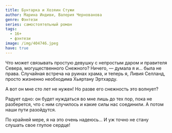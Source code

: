 ```yaml
---
title: Бунтарка и Хозяин Стужи
author: Марина Индиви, Валерия Чернованова
genre: Фэнтези
series: самостоятельный роман
tags:
  - 16+
  - фэнтези
image: /img/404746.jpeg
have: true
---
```

Что может связывать простую девушку с непростым даром и правителя Севера, могущественного Снежного? Ничего, — думала я и… была не права. Случайная встреча на руинах храма, и теперь я, Ливия Селланд, просто жизненно необходима Хьяртану Эртхарду.

А вот он мне сто лет не нужен! Но разве его снежность это волнует?

Радует одно: он будет нуждаться во мне лишь до тех пор, пока не разберется, что с ним случилось и какие силы нас соединили. А потом наши пути разойдутся.

По крайней мере, я на это очень надеюсь… И уж точно не стану слушать свое глупое сердце!